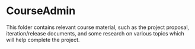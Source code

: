 # CourseAdmin

This folder contains relevant course material, such as the project proposal, iteration/release documents, and some research on various topics which will help complete the project.
